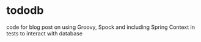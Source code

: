 tododb
======

code for blog post on using Groovy, Spock and including Spring Context in tests to interact with database  

